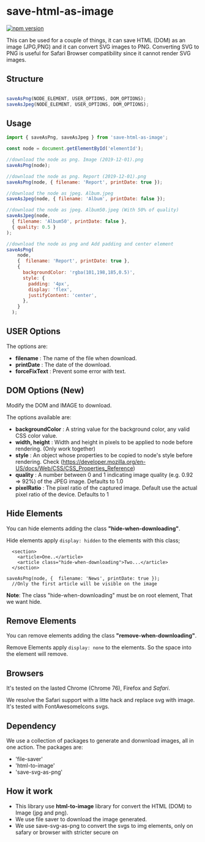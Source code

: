 # save-html-as-image

[![npm version](https://badge.fury.io/js/save-html-as-image.svg)](https://badge.fury.io/js/save-html-as-image)


This can be used for a couple of things, it can save HTML (DOM) as an image (JPG,PNG) and it can convert SVG images to PNG.
Converting SVG to PNG is useful for Safari Browser compatibility since it cannot render SVG images.

## Structure

```js

saveAsPng(NODE_ELEMENT, USER_OPTIONS, DOM_OPTIONS);
saveAsJpeg(NODE_ELEMENT, USER_OPTIONS, DOM_OPTIONS);

```

## Usage

```js
import { saveAsPng, saveAsJpeg } from 'save-html-as-image';

const node = document.getElementById('elementId');

//download the node as png. Image (2019-12-01).png
saveAsPng(node);

//download the node as png. Report (2019-12-01).png
saveAsPng(node, { filename: 'Report', printDate: true });

//download the node as jpeg. Album.jpeg
saveAsJpeg(node, { filename: 'Album', printDate: false });

//download the node as jpeg. Album50.jpeg (With 50% of quality)
saveAsJpeg(node, 
  { filename: 'Album50', printDate: false }, 
  { quality: 0.5 }
);

//download the node as png and Add padding and center element
saveAsPng(
    node,
    {  filename: 'Report', printDate: true },
    {
      backgroundColor: 'rgba(101,198,185,0.5)',
      style: {
        padding: '4px',
        display: 'flex',
        justifyContent: 'center',
      },
    }
  );


```

## USER Options

The options are: 
- **filename** : The name of the file when download.
- **printDate** : The date of the download.
- **forceFixText** : Prevent some error with text.


## DOM Options (New)

Modify the DOM and IMAGE to download.

The options available are:
- **backgroundColor** : A string value for the background color, any valid CSS color value.
- **width, height** : Width and height in pixels to be applied to node before rendering. (Only work together)
- **style** : An object whose properties to be copied to node's style before rendering. Check (https://developer.mozilla.org/en-US/docs/Web/CSS/CSS_Properties_Reference)
- **quality** : A number between 0 and 1 indicating image quality (e.g. 0.92 => 92%) of the JPEG image. Defaults to 1.0
- **pixelRatio** : The pixel ratio of the captured image. Default use the actual pixel ratio of the device. Defaults to 1


## Hide Elements

You can hide elements adding the class **"hide-when-downloading"**.

Hide elements apply `display: hidden` to the elements with this class;

```
  <section>
    <article>One..</article>
    <article class="hide-when-downloading">Two...</article>
  </section>
```

```
saveAsPng(node, {  filename: 'News', printDate: true });
  //Only the first article will be visible on the image
```

**Note**: The class "hide-when-downloading" must be on root element, That we want hide.

## Remove Elements

You can remove elements adding the class **"remove-when-downloading"**.

Remove Elements apply `display: none` to the elements. So the space into the element will remove.


## Browsers
It's tested on the lasted Chrome (Chrome 76),  Firefox and *Safari*.

We resolve the Safari support with a litte hack and replace svg with image. It's tested with FontAwesomeIcons svgs.


## Dependency

We use a collection of packages to generate and donwnload images, all in one action.
The packages are:

- 'file-saver'
- 'html-to-image'
- 'save-svg-as-png'

## How it work

- This library use **html-to-image** library for convert the HTML (DOM) to Image (jpg and png).
- We use file saver to download the image generated.
- We use save-svg-as-png to convert the svgs to img elements, only on safary or browser with stricter secure on **<foreignObject>**
